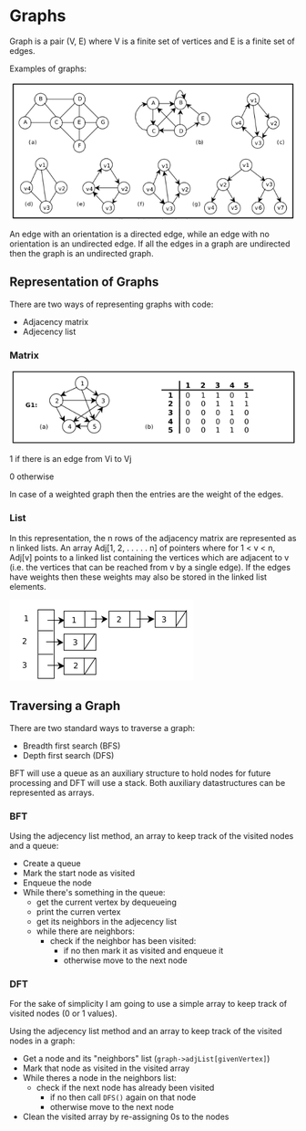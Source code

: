 # Graphs

Graph is a pair (V, E) where V is a finite set of vertices and E is a finite set of edges.

Examples of graphs:

![graphs](../assets/graphs.png)

An edge with an orientation is a directed edge, while an edge with no orientation is an undirected edge.
If all the edges in a graph are undirected then the graph is an undirected graph.

## Representation of Graphs

There are two ways of representing graphs with code:

-   Adjacency matrix
-   Adjecency list

### Matrix

![matrix](../assets/matrix.png)

1 if there is an edge from Vi to Vj

0 otherwise

In case of a weighted graph then the entries are the weight of the edges.

### List

In this representation, the n rows of the adjacency matrix are represented as n linked lists. An array Adj[1, 2, . . . . . n] of pointers where for 1 < v < n, Adj[v] points to a linked list containing the vertices which are adjacent to v (i.e. the vertices that can be reached from v by a single edge). If the edges have weights then these weights may also be stored in the linked list elements.

![list](../assets/list.png)

## Traversing a Graph

There are two standard ways to traverse a graph:

-   Breadth first search (BFS)
-   Depth first search (DFS)

BFT will use a queue as an auxiliary structure to hold nodes for future processing and DFT will use a stack. Both auxiliary datastructures can be represented as arrays.

### BFT

Using the adjecency list method, an array to keep track of the visited nodes and a queue:

-   Create a queue
-   Mark the start node as visited
-   Enqueue the node
-   While there's something in the queue:
    -   get the current vertex by dequeueing
    -   print the curren vertex
    -   get its neighbors in the adjecency list
    -   while there are neighbors:
        -   check if the neighbor has been visited:
            -   if no then mark it as visited and enqueue it
            -   otherwise move to the next node

### DFT

For the sake of simplicity I am going to use a simple array to keep track of visited nodes (0 or 1 values).

Using the adjecency list method and an array to keep track of the visited nodes in a graph:

-   Get a node and its "neighbors" list (`graph->adjList[givenVertex]`)
-   Mark that node as visited in the visited array
-   While theres a node in the neighbors list:
    -   check if the next node has already been visited
        -   if no then call `DFS()` again on that node
        -   otherwise move to the next node
-   Clean the visited array by re-assigning 0s to the nodes
